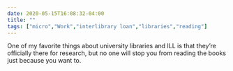```yaml
---
date: 2020-05-15T16:08:32-04:00
title: ""
tags: ["micro","Work","interlibrary loan","libraries","reading"]
---
```

One of my favorite things about university libraries and ILL is that they’re officially there for research, but no one will stop you from reading the books just because you want to.
